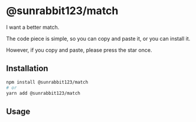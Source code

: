 # @sunrabbit123/match

I want a better match.

The code piece is simple, so you can copy and paste it, or you can install it.

However, if you copy and paste, please press the star once.

## Installation

```bash
npm install @sunrabbit123/match
# or
yarn add @sunrabbit123/match
```

## Usage
